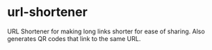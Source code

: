 # url-shortener
URL Shortener for making long links shorter for ease of sharing. Also generates QR codes that link to the same URL.

